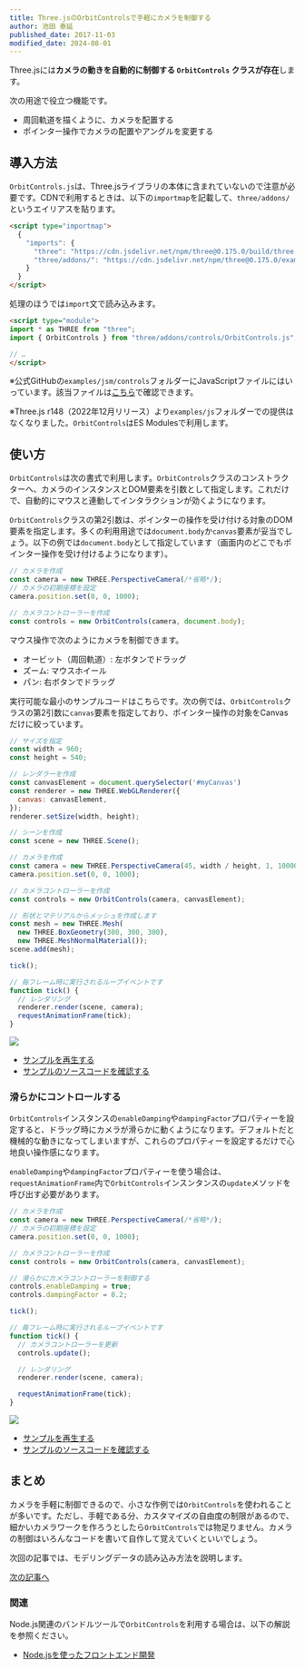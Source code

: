 ```yaml
---
title: Three.jsのOrbitControlsで手軽にカメラを制御する
author: 池田 泰延
published_date: 2017-11-03
modified_date: 2024-08-01
---
```


Three.jsには**カメラの動きを自動的に制御する `OrbitControls` クラスが存在**します。

次の用途で役立つ機能です。

- 周回軌道を描くように、カメラを配置する
- ポインター操作でカメラの配置やアングルを変更する


## 導入方法

`OrbitControls.js`は、Three.jsライブラリの本体に含まれていないので注意が必要です。CDNで利用するときは、以下の`importmap`を記載して、`three/addons/`というエイリアスを貼ります。


```html
<script type="importmap">
  {
    "imports": {
      "three": "https://cdn.jsdelivr.net/npm/three@0.175.0/build/three.module.js",
      "three/addons/": "https://cdn.jsdelivr.net/npm/three@0.175.0/examples/jsm/"
    }
  }
</script>
```

処理のほうでは`import`文で読み込みます。

```html
<script type="module">
import * as THREE from "three";
import { OrbitControls } from "three/addons/controls/OrbitControls.js";

// …
</script>
```


※公式GitHubの`examples/jsm/controls`フォルダーにJavaScriptファイルにはいっています。該当ファイルは[こちら](https://github.com/mrdoob/three.js/blob/dev/examples/jsm/controls/OrbitControls.js)で確認できます。

※Three.js r148（2022年12月リリース）より`examples/js`フォルダーでの提供はなくなりました。`OrbitControls`はES Modulesで利用します。


## 使い方

`OrbitControls`は次の書式で利用します。`OrbitControls`クラスのコンストラクターへ、カメラのインスタンスとDOM要素を引数として指定します。これだけで、自動的にマウスと連動してインタラクションが効くようになります。

`OrbitControls`クラスの第2引数は、ポインターの操作を受け付ける対象のDOM要素を指定します。多くの利用用途では`document.body`か`canvas`要素が妥当でしょう。以下の例では`document.body`として指定しています（画面内のどこでもポインター操作を受け付けるようになります）。

```js
// カメラを作成
const camera = new THREE.PerspectiveCamera(/*省略*/);
// カメラの初期座標を設定
camera.position.set(0, 0, 1000);

// カメラコントローラーを作成
const controls = new OrbitControls(camera, document.body);
```

マウス操作で次のようにカメラを制御できます。

- オービット（周回軌道）: 左ボタンでドラッグ
- ズーム: マウスホイール
- パン: 右ボタンでドラッグ


実行可能な最小のサンプルコードはこちらです。次の例では、`OrbitControls`クラスの第2引数に`canvas`要素を指定しており、ポインター操作の対象をCanvasだけに絞っています。

```js
// サイズを指定
const width = 960;
const height = 540;

// レンダラーを作成
const canvasElement = document.querySelector('#myCanvas')
const renderer = new THREE.WebGLRenderer({
  canvas: canvasElement,
});
renderer.setSize(width, height);

// シーンを作成
const scene = new THREE.Scene();

// カメラを作成
const camera = new THREE.PerspectiveCamera(45, width / height, 1, 10000);
camera.position.set(0, 0, 1000);

// カメラコントローラーを作成
const controls = new OrbitControls(camera, canvasElement);

// 形状とマテリアルからメッシュを作成します
const mesh = new THREE.Mesh(
  new THREE.BoxGeometry(300, 300, 300),
  new THREE.MeshNormalMaterial());
scene.add(mesh);

tick();

// 毎フレーム時に実行されるループイベントです
function tick() {
  // レンダリング
  renderer.render(scene, camera);
  requestAnimationFrame(tick);
}
```


![](../imgs/camera_orbitcontrols_basic.png)

- [サンプルを再生する](https://ics-creative.github.io/tutorial-three/samples/camera_orbitcontrols_basic.html)
- [サンプルのソースコードを確認する](../samples/camera_orbitcontrols_basic.html)




### 滑らかにコントロールする

`OrbitControls`インスタンスの`enableDamping`や`dampingFactor`プロパティーを設定すると、ドラッグ時にカメラが滑らかに動くようになります。デフォルトだと機械的な動きになってしまいますが、これらのプロパティーを設定するだけで心地良い操作感になります。

`enableDamping`や`dampingFactor`プロパティーを使う場合は、`requestAnimationFrame`内で`OrbitControls`インスンタンスの`update`メソッドを呼び出す必要があります。

```js
// カメラを作成
const camera = new THREE.PerspectiveCamera(/*省略*/);
// カメラの初期座標を設定
camera.position.set(0, 0, 1000);

// カメラコントローラーを作成
const controls = new OrbitControls(camera, canvasElement);

// 滑らかにカメラコントローラーを制御する
controls.enableDamping = true;
controls.dampingFactor = 0.2;

tick();

// 毎フレーム時に実行されるループイベントです
function tick() {
  // カメラコントローラーを更新
  controls.update();

  // レンダリング
  renderer.render(scene, camera);

  requestAnimationFrame(tick);
}
```


![](../imgs/camera_orbitcontrols.png)

- [サンプルを再生する](https://ics-creative.github.io/tutorial-three/samples/camera_orbitcontrols.html)
- [サンプルのソースコードを確認する](../samples/camera_orbitcontrols.html)



## まとめ

カメラを手軽に制御できるので、小さな作例では`OrbitControls`を使われることが多いです。ただし、手軽である分、カスタマイズの自由度の制限があるので、細かいカメラワークを作ろうとしたら`OrbitControls`では物足りません。カメラの制御はいろんなコードを書いて自作して覚えていくといいでしょう。


次回の記事では、モデリングデータの読み込み方法を説明します。

[次の記事へ](model_basic.md)

### 関連

Node.js関連のバンドルツールで`OrbitControls`を利用する場合は、以下の解説を参照ください。

- [Node.jsを使ったフロントエンド開発](nodejs.md)